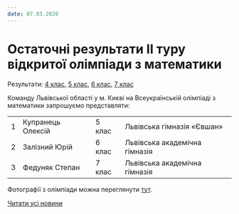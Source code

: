 ```yaml
---
date: 07.03.2020
---
```

# Остаточні результати ІІ туру відкритої олімпіади з математики

Результати: [4 клас](/images/blog/остаточні-результати-іі-туру-відкритої-олімпіади-з/результати-4-клас.jpg), [5 клас](/images/blog/остаточні-результати-іі-туру-відкритої-олімпіади-з/результати-5-клас.jpg), [6 клас](/images/blog/остаточні-результати-іі-туру-відкритої-олімпіади-з/результати-6-клас.jpg), [7 клас](/images/blog/остаточні-результати-іі-туру-відкритої-олімпіади-з/результати-7-клас.jpg)

Команду Львівської області у м. Києві на Всеукраїнській олімпіаді з математики запрошуємо представляти:

|     |                   |        |                               |
| --- | ----------------- | ------ | ----------------------------- |
|  1  | Купранець Олексій | 5 клас |  Львівська гімназія «Євшан»   |
|  2  |   Залізний Юрій   | 6 клас | Львівська академічна гімназія |
|  3  |  Федуняк Степан   | 7 клас | Львівська академічна гімназія |

Фотографії з олімпіади можна переглянути [тут](https://drive.google.com/drive/u/1/folders/1YQuejzVVEQXwSQxRe_17fwocszMrWmPF).

[Читати усі новини](/news)
